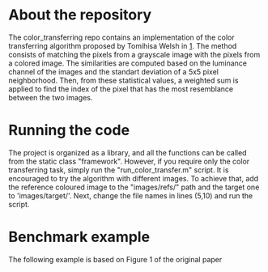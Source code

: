 # About the repository
The color_transferring repo contains an implementation of the color transferring algorithm proposed by Tomihisa Welsh in [1](https://dl.acm.org/doi/10.1145/566654.566576). The method consists of matching the pixels from a grayscale image with the pixels from a colored image. The similarities are computed based on the luminance channel of the images and the standart deviation of a 5x5 pixel neighborhood. Then, from these statistical values, a weighted sum is applied to find the index of the pixel that has the most resemblance between the two images.

# Running the code
The project is organized as a library, and all the functions can be called from the static class "framework". However, if you require only the color transferring task, simply run the "run_color_transfer.m" script. It is encouraged to try the algorithm with different images. To achieve that, add the reference coloured image to the "images/refs/" path and the target one to 'images/target/'. Next, change the file names in lines (5,10) and run the script.

# Benchmark example
The following example is based on Figure 1 of the original paper
 